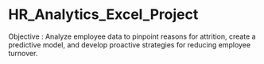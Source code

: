 # HR_Analytics_Excel_Project
Objective : Analyze employee data to pinpoint reasons for attrition, create a predictive model, and develop proactive strategies for reducing employee turnover.
